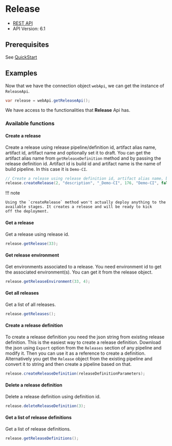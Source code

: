 # Release

- [REST API](https://docs.microsoft.com/en-us/rest/api/azure/devops/release/?view=azure-devops-rest-6.1)
- API Version: 6.1

## Prerequisites

See [QuickStart](quickstart.md)

## Examples

Now that we have the connection object `webApi`, we can get the instance of `ReleaseApi`.

```java
var release = webApi.getReleaseApi();
```

We have access to the functionalities that **Release** Api has.

### Available functions

#### Create a release

Create a release using release pipeline/definition id, artifact alias name, artifact id, artifact name and optionally set it to draft. You can get the artifact alias name from `getReleaseDefinition` method and by passing the release definition id. Artifact id is build id and artifact name is the name of build pipeline. In this case it is `Demo-CI`.

```java
// Create a release using release definition id, artifact alias name, build id,  build pipeline name and is draft to false.
release.createRelease(2, "description", "_Demo-CI", 176, "Demo-CI", false);

```

!!! note

    Using the `createRelease` method won't actually deploy anything to the available stages. It creates a release and will be ready to kick
    off the deployment.

#### Get a release

Get a release using release id.

```java
release.getRelease(33);
```

#### Get release environment

Get environments associated to a release. You need environment id to get the associated environment(s). You can get it from the release object.

```java
release.getReleaseEnvironment(33, 4);
```

#### Get all releases

Get a list of all releases.

```java
release.getReleases();
```

#### Create a release definition

To create a release definition you need the json string from existing release definition. This is the easiest way to create a release definition. Download the json using `Export` option from the `Releases` section of any pipeline and modify it. Then you can use it as a reference to create a definition.
Alternatively you get the `Release` object from the existing pipeline and convert it to string and then create a pipeline based on that. 

```java
release.createReleaseDefinition(releaseDefinitionParameters);
```

#### Delete a release definition

Delete a release definition using definition id.

```java
release.deleteReleaseDefinition(3);
```

#### Get a list of release definitions

Get a list of release definitions.

```java
release.getReleaseDefinitions();
```